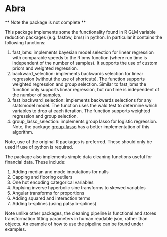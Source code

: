 # Abra

** Note the package is not complete ** 

This package implements some the functionality found in R GLM variable reduction packages (e.g. fastbw, bms) in python. In particular it contains the following functions:

1. fast_bms: implements bayesian model selection for linear regression with comparable speeds to the R bms function (where run time is independent of the number of samples). It supports the use of custom priors and weighted regression.
2. backward_selection: implements backwards selection for linear regression (without the use of shortcuts). The function supports weighted regression and group selection. Similar to fast_bms the function only supports linear regression, but run time is independent of the number of samples. 
3. fast_backward_selection: implements backwards selections for any statsmodel model. The function uses the wald test to determine which variables to drop at each iteration. The function supports weighted regression and group selection.
4. group_lasso_selection: implements group lasso for logistic regression. Note, the package [group-lasso](https://pypi.org/project/group-lasso/) has a better implementation of this algorithm.
    
Note, use of the original R packages is preferred. These should only be used if use of python is required.

The package also implements simple data cleaning functions useful for financial data. These include:

1. Adding median and mode imputations for nulls
2. Capping and flooring outliers
3. One hot encoding categorical variables
4. Applying inverse hyperbolic sine transforms to skewed variables
5. Angular transforms for proportions
6. Adding squared and interaction terms
7. Adding b-splines (using patsy b-splines)
    
Note unlike other packages, the cleaning pipeline is functional and stores transformation fitting parameters in human readable json, rather than objects. An example of how to use the pipeline can be found under examples.
    
